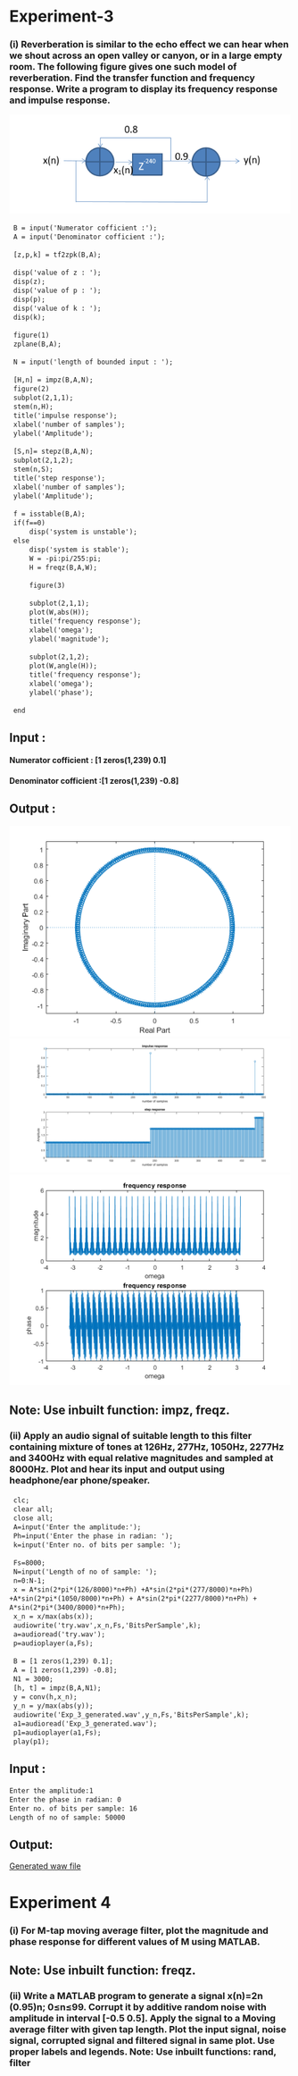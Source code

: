  # Experiment-3
 
### (i) Reverberation is similar to the echo effect we can hear when we shout across an open valley or canyon, or in a large empty room. The following figure gives one such model of reverberation. Find the transfer function and frequency response. Write a program to display its frequency response and impulse response. 
![](Images/Ex_3_1.PNG)

     B = input('Numerator cofficient :');
     A = input('Denominator cofficient :');

     [z,p,k] = tf2zpk(B,A);

     disp('value of z : ');
     disp(z);
     disp('value of p : ');
     disp(p);
     disp('value of k : ');
     disp(k);

     figure(1)
     zplane(B,A);

     N = input('length of bounded input : ');

     [H,n] = impz(B,A,N);
     figure(2)
     subplot(2,1,1);
     stem(n,H);
     title('impulse response');
     xlabel('number of samples');
     ylabel('Amplitude');

     [S,n]= stepz(B,A,N);
     subplot(2,1,2);
     stem(n,S);
     title('step response');
     xlabel('number of samples');
     ylabel('Amplitude');

     f = isstable(B,A);
     if(f==0)
         disp('system is unstable');
     else
         disp('system is stable');
         W = -pi:pi/255:pi;
         H = freqz(B,A,W);

         figure(3)

         subplot(2,1,1);
         plot(W,abs(H));
         title('frequency response');
         xlabel('omega');
         ylabel('magnitude');

         subplot(2,1,2);
         plot(W,angle(H));
         title('frequency response');
         xlabel('omega');
         ylabel('phase');

     end

## Input : 
#### Numerator cofficient : [1 zeros(1,239) 0.1]
#### Denominator cofficient :[1 zeros(1,239) -0.8]

## Output :

![](Images/ex_3_zplane.PNG)
![](Images/Ex_3_impulse_response.PNG)
![](Images/Ex_3_frequency-response.PNG)

## Note: Use inbuilt function: impz, freqz. 
### (ii) Apply an audio signal of suitable length to this filter containing mixture of tones at 126Hz, 277Hz, 1050Hz, 2277Hz and 3400Hz with equal relative magnitudes and sampled at 8000Hz. Plot and hear its input and output using headphone/ear phone/speaker. 

     clc;
     clear all;
     close all;
     A=input('Enter the amplitude:');
     Ph=input('Enter the phase in radian: ');
     k=input('Enter no. of bits per sample: ');

     Fs=8000;
     N=input('Length of no of sample: ');
     n=0:N-1;
     x = A*sin(2*pi*(126/8000)*n+Ph) +A*sin(2*pi*(277/8000)*n+Ph) +A*sin(2*pi*(1050/8000)*n+Ph) + A*sin(2*pi*(2277/8000)*n+Ph) + A*sin(2*pi*(3400/8000)*n+Ph);
     x_n = x/max(abs(x));
     audiowrite('try.wav',x_n,Fs,'BitsPerSample',k);
     a=audioread('try.wav');
     p=audioplayer(a,Fs);

     B = [1 zeros(1,239) 0.1];
     A = [1 zeros(1,239) -0.8];
     N1 = 3000;
     [h, t] = impz(B,A,N1);
     y = conv(h,x_n);
     y_n = y/max(abs(y));
     audiowrite('Exp_3_generated.wav',y_n,Fs,'BitsPerSample',k);
     a1=audioread('Exp_3_generated.wav');
     p1=audioplayer(a1,Fs);
     play(p1);

## Input : 
    Enter the amplitude:1
    Enter the phase in radian: 0
    Enter no. of bits per sample: 16
    Length of no of sample: 50000
## Output:
[Generated waw file](Exp_3_generated.wav)

# Experiment 4 
### (i) For M-tap moving average filter, plot the magnitude and phase response for different values of M using MATLAB.  
## Note: Use inbuilt function: freqz. 
### (ii) Write a MATLAB program to generate a signal x(n)=2n (0.95)n; 0≤n≤99. Corrupt it by additive random noise with amplitude in interval [-0.5 0.5]. Apply the signal to a Moving average filter with given tap length. Plot the input signal, noise signal, corrupted signal and filtered signal in same plot. Use proper labels and legends. Note: Use inbuilt functions: rand, filter  
 
